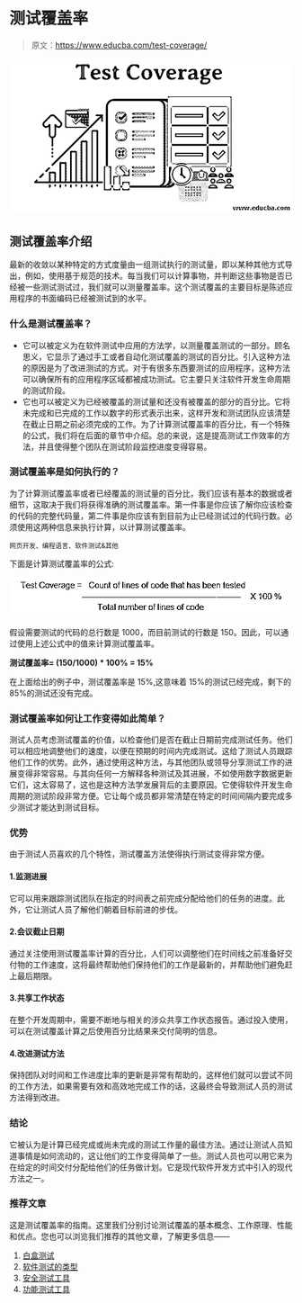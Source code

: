 # 测试覆盖率

> 原文：<https://www.educba.com/test-coverage/>

![Test Coverage](img/51458ae1211c5506fa552928de2b4570.png)



## 测试覆盖率介绍

最新的收敛以某种特定的方式度量由一组测试执行的测试量，即以某种其他方式导出，例如，使用基于规范的技术。每当我们可以计算事物，并判断这些事物是否已经被一些测试测试过，我们就可以测量覆盖率。这个测试覆盖的主要目标是陈述应用程序的书面编码已经被测试到的水平。

### 什么是测试覆盖率？

*   它可以被定义为在软件测试中应用的方法学，以测量覆盖测试的一部分。顾名思义，它显示了通过手工或者自动化测试覆盖的测试的百分比。引入这种方法的原因是为了改进测试的方式。对于有很多东西要测试的应用程序，这种方法可以确保所有的应用程序区域都被成功测试。它主要只关注软件开发生命周期的测试阶段。
*   它也可以被定义为已经被覆盖的测试量和还没有被覆盖的部分的百分比。它将未完成和已完成的工作以数字的形式表示出来，这样开发和测试团队应该清楚在截止日期之前必须完成的工作。为了计算测试覆盖率的百分比，有一个特殊的公式，我们将在后面的章节中介绍。总的来说，这是提高测试工作效率的方法，并且使得整个团队在测试阶段监控进度变得容易。

### 测试覆盖率是如何执行的？

为了计算测试覆盖率或者已经覆盖的测试量的百分比，我们应该有基本的数据或者细节，这取决于我们将获得准确的测试覆盖率。第一件事是你应该了解你应该检查的代码的完整代码量，第二件事是你应该有到目前为止已经测试过的代码行数。必须使用这两种信息来执行计算，以计算测试覆盖率。

<small>网页开发、编程语言、软件测试&其他</small>

下面是计算测试覆盖率的公式:

![formula](img/0c9bc08a5cec7eec30a185cde48dc485.png)



假设需要测试的代码的总行数是 1000，而目前测试的行数是 150。因此，可以通过使用上述公式中的值来计算测试覆盖率。

**测试覆盖率= (150/1000) * 100% = 15%**

在上面给出的例子中，测试覆盖率是 15%,这意味着 15%的测试已经完成，剩下的 85%的测试还没有完成。

### 测试覆盖率如何让工作变得如此简单？

测试人员考虑测试覆盖的价值，以检查他们是否在截止日期前完成测试任务。他们可以相应地调整他们的速度，以便在预期的时间内完成测试。这给了测试人员跟踪他们工作的优势。此外，通过使用这种方法，与其他团队或领导分享测试工作的进展变得非常容易。与其向任何一方解释各种测试及其进展，不如使用数字数据更新它们，这太容易了，这也是这种方法学发展背后的主要原因。它使得软件开发生命周期的测试阶段非常方便。它让每个成员都非常清楚在特定的时间间隔内要完成多少测试才能达到测试目标。

### 优势

由于测试人员喜欢的几个特性，测试覆盖方法使得执行测试变得非常方便。

#### 1.监测进展

它可以用来跟踪测试团队在指定的时间表之前完成分配给他们的任务的进度。此外，它让测试人员了解他们朝着目标前进的步伐。

#### 2.会议截止日期

通过关注使用测试覆盖率计算的百分比，人们可以调整他们在时间线之前准备好交付物的工作速度，这将最终帮助他们保持他们的工作是最新的，并帮助他们避免赶上最后期限。

#### 3.共享工作状态

在整个开发周期中，需要不断地与相关的涉众共享工作状态报告。通过投入使用，可以在测试覆盖计算之后使用百分比结果来交付简明的信息。

#### 4.改进测试方法

保持团队对时间和工作进度比率的更新是非常有帮助的，这样他们就可以尝试不同的工作方法，如果需要有效和高效地完成工作的话，这最终会导致测试人员的测试方法得到改进。

### 结论

它被认为是计算已经完成或尚未完成的测试工作量的最佳方法。通过让测试人员知道事情是如何流动的，这让他们的工作变得简单了一些。测试人员也可以用它来为在给定的时间交付分配给他们的任务做计划。它是现代软件开发方式中引入的现代方法之一。

### 推荐文章

这是测试覆盖率的指南。这里我们分别讨论测试覆盖的基本概念、工作原理、性能和优点。您也可以浏览我们推荐的其他文章，了解更多信息——

1.  [白盒测试](https://www.educba.com/white-box-testing/)
2.  [软件测试的类型](https://www.educba.com/types-of-software-testing/)
3.  [安全测试工具](https://www.educba.com/security-testing-tools/)
4.  [功能测试工具](https://www.educba.com/functional-testing-tools/)





